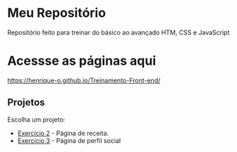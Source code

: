 # Meu Repositório

Repositório feito para treinar do básico ao avançado HTM, CSS e JavaScript

# Acessse as páginas aqui

https://henrique-o.github.io/Treinamento-Front-end/

## Projetos

Escolha um projeto:

- [Exercício 2](Pagina-de-receita-Treino-2/index.html/) - Página de receita.
- [Exercício 3](Pagina-de-perfil-social-Treino-3/index.html/) - Página de perfil social
